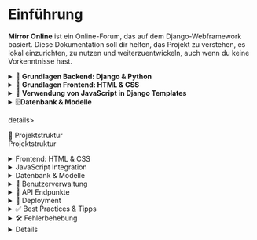 # Einführung

**Mirror Online** ist ein Online-Forum, das auf dem Django-Webframework basiert. Diese Dokumentation soll dir helfen, das Projekt zu verstehen, es lokal einzurichten, zu nutzen und weiterzuentwickeln, auch wenn du keine Vorkenntnisse hast.


<details>
<summary>📂  <strong> Grundlagen Backend: Django & Python </strong></summary>

### **Was ist Django?**

Django ist ein leistungsstarkes, hochgradig konfigurierbares Webframework für Python. Es erleichtert die schnelle Entwicklung von sicheren und wartbaren Webseiten. [Offizielle Django-Dokumentation](https://docs.djangoproject.com/de/3.2/)

### **Was ist das Admin Panel?**

Das Django Admin Panel ist eine automatisch generierte Web-Oberfläche, die es Administratoren ermöglicht, Datenmodelle zu verwalten, ohne eigenen Code schreiben zu müssen. Es bietet eine benutzerfreundliche Oberfläche zum Hinzufügen, Bearbeiten und Löschen von Daten.

### Installation von Python und Django
#### Download
Gehe zur offiziellen [Python-Website](https://www.python.org/downloads/) und lade die neueste Version herunter.

#### Installation Python

Folge den Installationsanweisungen für dein Betriebssystem.

**Wichtig:** Stelle sicher, dass du die Option „Add Python to PATH“ während der Installation aktivierst.

#### Überprüfung

Öffne dein Terminal oder die Eingabeaufforderung und führe folgenden Befehl aus:

```bash
python --version
```
#### Installation Django
```bash
pip install django
```

#### Überprüfung
```bash
django-admin --version
```

### Verzeichnis- und Dateistruktur eines Django-Projekts

- **manage.py**: Ein Kommandozeilen-Tool zur Verwaltung des Django-Projekts.
- **project_name/**: Hauptverzeichnis des Projekts, enthält Einstellungen und Konfigurationen.
  - **settings.py**: Konfigurationsdatei für das Django-Projekt.
  - **urls.py**: URL-Routing für das Projekt.
  - **wsgi.py**: WSGI-Konfigurationsdatei für Deployment.
- **app_name/**: Verzeichnis einer Django-App innerhalb des Projekts.
  - **models.py**: Datenmodelle der jeweiligen App.
  - **views.py**: Logik für die Darstellung der Daten.
- **templates/**: HTML-Vorlagen.
- **static/**: Statische Dateien wie CSS, JS und Bilder.


</details>

<details>
<summary>🎨 <strong> Grundlagen Frontend: HTML & CSS </strong></summary>
<br>

**HTML-Dateien** definieren die Struktur und Inhalte der Webseiten. In Django werden sie meist im `templates/`-Verzeichnis der jeweiligen App abgelegt.  
**Beispiel:** `src/comments/templates/article_comments.html`  

Die Dateien enthalten oft spezielle Django-Template-Tags, um dynamische Inhalte einzubinden:  

```html
{% extends "base.html" %}
{% load static %}
```
Dies ermöglicht die Wiederverwendung einer Design-Basis und den Zugriff auf statische Ressourcen.

**CSS-Dateien** bestimmen das Aussehen und Layout der Webseiten. Diese befinden sich im static/css/ Verzeichnis.

**Beispiel:** `static/css/styles.css`

</details>

<details>
<summary>📜  <strong>Verwendung von JavaScript in Django Templates  </strong></summary>
<br>
JavaScript wird verwendet, um interaktive Funktionen auf deinen Webseiten bereitzustellen. In Django kannst du JavaScript-Dateien im `static/js/` Verzeichnis speichern und in deinen Templates einbinden.

### Einbindung von Skripten: Blocks und Static Files
Um JavaScript in deinen Django-Templates effektiv zu verwalten, kannst du Template-Blöcke verwenden. Dies ermöglicht es dir, spezifische Skripte auf bestimmten Seiten zu laden.
In der base.html Datei `src/templates/base.html` findest du den Javascripts Block: 
```html
<!-- JavaScript Block -->
    {% block scripts %}
    {% endblock %}
```
Dieser Block dient als Platzhalter für JavaScript-Code, der in untergeordneten Templates eingebunden wird.

### Beispiel: JavaScript in einer Unterseite einfügen

In einem spezifischen Template, z. B. article_comments.html, kannst du den Block wie folgt nutzen:

```html
{% extends "base.html" %}
{% block scripts %}
<script src="{% static 'js/article_comments.js' %}"></script>
{% endblock %}
```

#### Vorteile:
- Modularität: Skripte werden nur geladen, wenn sie tatsächlich benötigt werden.
- Performance: Weniger unnötige Skripte verbessern die Ladegeschwindigkeit.
- Wartbarkeit: Der Code bleibt übersichtlicher und einfacher zu verwalten.

</details>

<details>
<summary>🗄️<strong>Datenbank & Modelle</strong></summary>
<br>
Modelle definieren die Struktur deiner Datenbank. In Django werden sie im models.py einer App definiert.

**Beispiel:** src/articles/models.py
### Migrationen:

Wenn du einen Teil des Modells änderst, musst du die Migrationen neu generieren und anwenden, um die Datenbank zu migrieren.

```bash
python3 src/manage.py makemigrations
```

Dies aktualisiert alle Migrationsskripte. Du kannst sie dann anwenden mit:

```bash
python3 src/manage.py migrate
```

</details>



details> <summary>📂 Projektstruktur</summary>
Projektstruktur
</details> <details> <summary> Frontend: HTML & CSS</summary>
Frontend: HTML & CSS
</details> <details> <summary> JavaScript Integration</summary>
JavaScript Integration
</details> <details> <summary>Datenbank & Modelle</summary>
Datenbank & Modelle
</details> <details> <summary>👥 Benutzerverwaltung</summary>
Benutzerverwaltung
</details> <details> <summary>🔗 API Endpunkte</summary>
API Endpunkte
</details> <details> <summary>🚀 Deployment</summary>
Deployment
</details> <details> <summary>✅ Best Practices & Tipps</summary>
Best Practices & Tipps
</details> <details> <summary>🛠️ Fehlerbehebung</summary>
Fehlerbehebung
</details> <details> <summary📚 Anhang </summary>
Anhang
</details>
